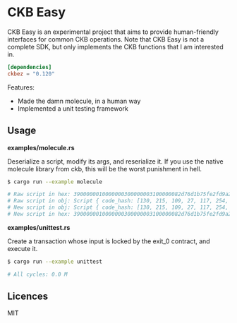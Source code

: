# CKB Easy

CKB Easy is an experimental project that aims to provide human-friendly interfaces for common CKB operations. Note that CKB Easy is not a complete SDK, but only implements the CKB functions that I am interested in.

```toml
[dependencies]
ckbez = "0.120"
```

Features:

- Made the damn molecule, in a human way
- Implemented a unit testing framework

## Usage

**examples/molecule.rs**

Deserialize a script, modify its args, and reserialize it. If you use the native molecule library from ckb, this will be the worst punishment in hell.

```sh
$ cargo run --example molecule

# Raw script in hex: 3900000010000000300000003100000082d76d1b75fe2fd9a27dfbaa65a039221a380d76c926f378d3f81cf3e7e13f2e010400000000010203
# Raw script in obj: Script { code_hash: [130, 215, 109, 27, 117, 254, 47, 217, 162, 125, 251, 170, 101, 160, 57, 34, 26, 56, 13, 118, 201, 38, 243, 120, 211, 248, 28, 243, 231, 225, 63, 46], hash_type: 1, args: [0, 1, 2, 3] }
# New script in obj: Script { code_hash: [130, 215, 109, 27, 117, 254, 47, 217, 162, 125, 251, 170, 101, 160, 57, 34, 26, 56, 13, 118, 201, 38, 243, 120, 211, 248, 28, 243, 231, 225, 63, 46], hash_type: 1, args: [3, 2, 1, 0] }
# New script in hex: 3900000010000000300000003100000082d76d1b75fe2fd9a27dfbaa65a039221a380d76c926f378d3f81cf3e7e13f2e010400000003020100
```

**examples/unittest.rs**

Create a transaction whose input is locked by the exit_0 contract, and execute it.

```sh
$ cargo run --example unittest

# All cycles: 0.0 M
```

## Licences

MIT
